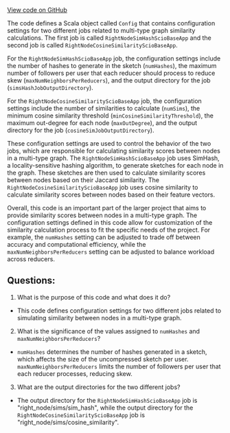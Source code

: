 [View code on GitHub](https://github.com/misbahsy/the-algorithm/src/scala/com/twitter/simclusters_v2/scio/multi_type_graph/multi_type_graph_sims/Config.scala)

The code defines a Scala object called `Config` that contains configuration settings for two different jobs related to multi-type graph similarity calculations. The first job is called `RightNodeSimHashScioBaseApp` and the second job is called `RightNodeCosineSimilarityScioBaseApp`.

For the `RightNodeSimHashScioBaseApp` job, the configuration settings include the number of hashes to generate in the sketch (`numHashes`), the maximum number of followers per user that each reducer should process to reduce skew (`maxNumNeighborsPerReducers`), and the output directory for the job (`simsHashJobOutputDirectory`).

For the `RightNodeCosineSimilarityScioBaseApp` job, the configuration settings include the number of similarities to calculate (`numSims`), the minimum cosine similarity threshold (`minCosineSimilarityThreshold`), the maximum out-degree for each node (`maxOutDegree`), and the output directory for the job (`cosineSimJobOutputDirectory`).

These configuration settings are used to control the behavior of the two jobs, which are responsible for calculating similarity scores between nodes in a multi-type graph. The `RightNodeSimHashScioBaseApp` job uses SimHash, a locality-sensitive hashing algorithm, to generate sketches for each node in the graph. These sketches are then used to calculate similarity scores between nodes based on their Jaccard similarity. The `RightNodeCosineSimilarityScioBaseApp` job uses cosine similarity to calculate similarity scores between nodes based on their feature vectors.

Overall, this code is an important part of the larger project that aims to provide similarity scores between nodes in a multi-type graph. The configuration settings defined in this code allow for customization of the similarity calculation process to fit the specific needs of the project. For example, the `numHashes` setting can be adjusted to trade off between accuracy and computational efficiency, while the `maxNumNeighborsPerReducers` setting can be adjusted to balance workload across reducers.
## Questions: 
 1. What is the purpose of this code and what does it do?
- This code defines configuration settings for two different jobs related to simulating similarity between nodes in a multi-type graph.

2. What is the significance of the values assigned to `numHashes` and `maxNumNeighborsPerReducers`?
- `numHashes` determines the number of hashes generated in a sketch, which affects the size of the uncompressed sketch per user. `maxNumNeighborsPerReducers` limits the number of followers per user that each reducer processes, reducing skew.

3. What are the output directories for the two different jobs?
- The output directory for the `RightNodeSimHashScioBaseApp` job is "right_node/sims/sim_hash", while the output directory for the `RightNodeCosineSimilarityScioBaseApp` job is "right_node/sims/cosine_similarity".